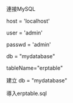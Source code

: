 連接MySQL

host = 'localhost'


user = 'admin'


passwd = 'admin'


db = "mydatabase"


tableName="erptable"


建立 db = "mydatabase"


導入erptable.sql

